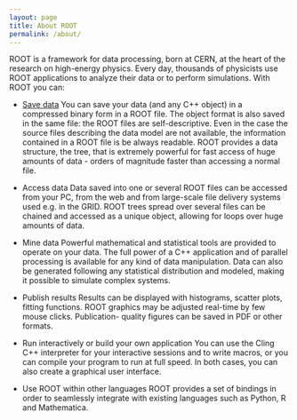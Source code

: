 ```yaml
---
layout: page
title: About ROOT
permalink: /about/
---
```


ROOT is a framework for data processing, born at CERN, at the heart of the research
on high-energy physics. Every day, thousands of physicists use ROOT applications
to analyze their data or to perform simulations. With ROOT you can:

  - [Save data](about_pages/save_data.md) You can save your data (and any C++ object) in a compressed binary form
in a ROOT file. The object format is also saved in the same file: the ROOT files
are self-descriptive. Even in the case the source files describing the data model
are not available, the information contained in a ROOT file is be always readable.
ROOT provides a data structure, the tree, that is extremely powerful for fast access
of huge amounts of data - orders of magnitude faster than accessing a normal file.

  - Access data Data saved into one or several ROOT files can be accessed from your PC,
from the web and from large-scale file delivery systems used e.g. in the GRID.
ROOT trees spread over several files can be chained and accessed as a unique object,
allowing for loops over huge amounts of data.

  - Mine data Powerful mathematical and statistical tools are provided to operate on
your data. The full power of a C++ application and of parallel processing is
available for any kind of data manipulation. Data can also be generated following
any statistical distribution and modeled, making it possible to simulate complex
systems.

  - Publish results Results can be displayed with histograms, scatter plots, fitting
functions. ROOT graphics may be adjusted real-time by few mouse clicks. Publication-
quality figures can be saved in PDF or other formats.

  - Run interactively or build your own application You can use the Cling C++ interpreter
for your interactive sessions and to write macros, or you can compile your program
to run at full speed. In both cases, you can also create a graphical user interface.

  - Use ROOT within other languages ROOT provides a set of bindings in order to seamlessly
integrate with existing languages such as Python, R and Mathematica.
